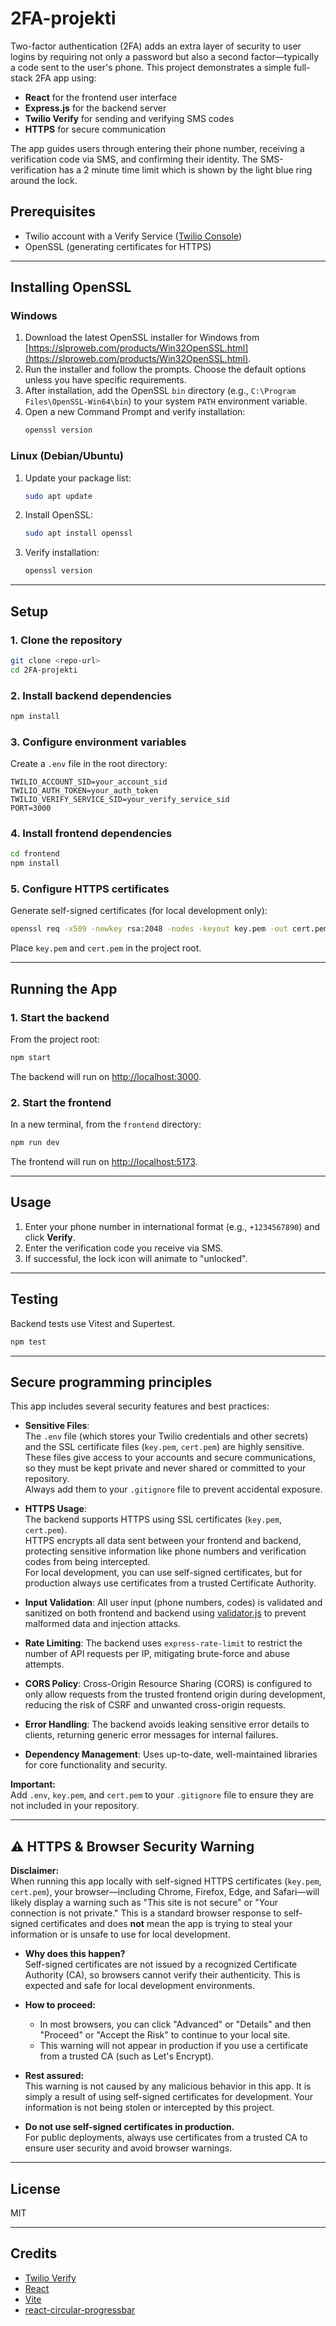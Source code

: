 # 2FA-projekti

Two-factor authentication (2FA) adds an extra layer of security to user logins by requiring not only a password but also a second factor—typically a code sent to the user's phone. This project demonstrates a simple full-stack 2FA app using:

- **React** for the frontend user interface
- **Express.js** for the backend server
- **Twilio Verify** for sending and verifying SMS codes
- **HTTPS** for secure communication

The app guides users through entering their phone number, receiving a verification code via SMS, and confirming their identity. The SMS-verification has a 2 minute time limit which is shown by the light blue ring around the lock.

## Prerequisites
- Twilio account with a Verify Service ([Twilio Console](https://www.twilio.com/console/verify/services))
- OpenSSL (generating certificates for HTTPS)

---

## Installing OpenSSL

### Windows

1. Download the latest OpenSSL installer for Windows from [https://slproweb.com/products/Win32OpenSSL.html](https://slproweb.com/products/Win32OpenSSL.html).
2. Run the installer and follow the prompts. Choose the default options unless you have specific requirements.
3. After installation, add the OpenSSL `bin` directory (e.g., `C:\Program Files\OpenSSL-Win64\bin`) to your system `PATH` environment variable.
4. Open a new Command Prompt and verify installation:
   ```sh
   openssl version
   ```

### Linux (Debian/Ubuntu)

1. Update your package list:
   ```sh
   sudo apt update
   ```
2. Install OpenSSL:
   ```sh
   sudo apt install openssl
   ```
3. Verify installation:
   ```sh
   openssl version
   ```

---

## Setup

### 1. Clone the repository

```sh
git clone <repo-url>
cd 2FA-projekti
```

### 2. Install backend dependencies

```sh
npm install
```

### 3. Configure environment variables

Create a `.env` file in the root directory:

```
TWILIO_ACCOUNT_SID=your_account_sid
TWILIO_AUTH_TOKEN=your_auth_token
TWILIO_VERIFY_SERVICE_SID=your_verify_service_sid
PORT=3000
```

### 4. Install frontend dependencies

```sh
cd frontend
npm install
```

### 5. Configure HTTPS certificates

Generate self-signed certificates (for local development only):

```sh
openssl req -x509 -newkey rsa:2048 -nodes -keyout key.pem -out cert.pem -days 365
```

Place `key.pem` and `cert.pem` in the project root.

---

## Running the App

### 1. Start the backend

From the project root:

```sh
npm start
```

The backend will run on [http://localhost:3000](http://localhost:3000).

### 2. Start the frontend

In a new terminal, from the `frontend` directory:

```sh
npm run dev
```

The frontend will run on [http://localhost:5173](http://localhost:5173).

---

## Usage

1. Enter your phone number in international format (e.g., `+1234567890`) and click **Verify**.
2. Enter the verification code you receive via SMS.
3. If successful, the lock icon will animate to "unlocked".

---

## Testing

Backend tests use Vitest and Supertest.

```sh
npm test
```

---

## Secure programming principles

This app includes several security features and best practices:

- **Sensitive Files**:  
  The `.env` file (which stores your Twilio credentials and other secrets) and the SSL certificate files (`key.pem`, `cert.pem`) are highly sensitive.  
  These files give access to your accounts and secure communications, so they must be kept private and never shared or committed to your repository.  
  Always add them to your `.gitignore` file to prevent accidental exposure.

- **HTTPS Usage**:  
  The backend supports HTTPS using SSL certificates (`key.pem`, `cert.pem`).  
  HTTPS encrypts all data sent between your frontend and backend, protecting sensitive information like phone numbers and verification codes from being intercepted.  
  For local development, you can use self-signed certificates, but for production always use certificates from a trusted Certificate Authority.

- **Input Validation**: All user input (phone numbers, codes) is validated and sanitized on both frontend and backend using [validator.js](https://github.com/validatorjs/validator.js) to prevent malformed data and injection attacks.

- **Rate Limiting**: The backend uses `express-rate-limit` to restrict the number of API requests per IP, mitigating brute-force and abuse attempts.

- **CORS Policy**: Cross-Origin Resource Sharing (CORS) is configured to only allow requests from the trusted frontend origin during development, reducing the risk of CSRF and unwanted cross-origin requests.

- **Error Handling**: The backend avoids leaking sensitive error details to clients, returning generic error messages for internal failures.

- **Dependency Management**: Uses up-to-date, well-maintained libraries for core functionality and security.

**Important:**  
Add `.env`, `key.pem`, and `cert.pem` to your `.gitignore` file to ensure they are not included in your repository.

---

## ⚠️ HTTPS & Browser Security Warning

**Disclaimer:**  
When running this app locally with self-signed HTTPS certificates (`key.pem`, `cert.pem`), your browser—including Chrome, Firefox, Edge, and Safari—will likely display a warning such as "This site is not secure" or "Your connection is not private." This is a standard browser response to self-signed certificates and does **not** mean the app is trying to steal your information or is unsafe to use for local development.

- **Why does this happen?**  
  Self-signed certificates are not issued by a recognized Certificate Authority (CA), so browsers cannot verify their authenticity. This is expected and safe for local development environments.

- **How to proceed:**  
  - In most browsers, you can click "Advanced" or "Details" and then "Proceed" or "Accept the Risk" to continue to your local site.
  - This warning will not appear in production if you use a certificate from a trusted CA (such as Let's Encrypt).

- **Rest assured:**  
  This warning is not caused by any malicious behavior in this app. It is simply a result of using self-signed certificates for development. Your information is not being stolen or intercepted by this project.

- **Do not use self-signed certificates in production.**  
  For public deployments, always use certificates from a trusted CA to ensure user security and avoid browser warnings.

---

## License
MIT

---

## Credits

- [Twilio Verify](https://www.twilio.com/docs/verify)
- [React](https://react.dev/)
- [Vite](https://vitejs.dev/)
- [react-circular-progressbar](https://www.npmjs.com/package/react-circular-progressbar)
